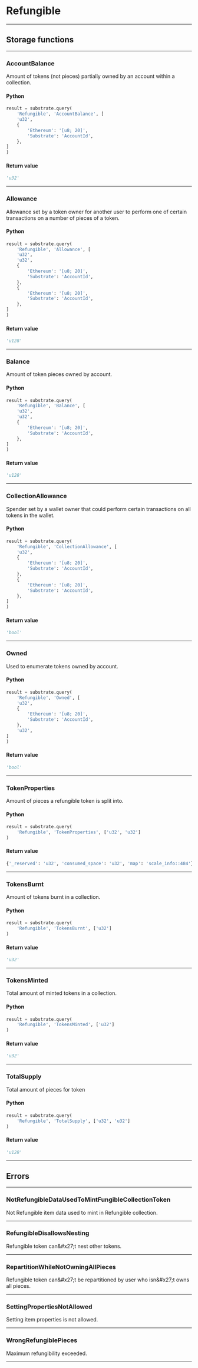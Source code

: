 
# Refungible

---------
## Storage functions

---------
### AccountBalance
 Amount of tokens (not pieces) partially owned by an account within a collection.

#### Python
```python
result = substrate.query(
    'Refungible', 'AccountBalance', [
    'u32',
    {
        'Ethereum': '[u8; 20]',
        'Substrate': 'AccountId',
    },
]
)
```

#### Return value
```python
'u32'
```
---------
### Allowance
 Allowance set by a token owner for another user to perform one of certain transactions on a number of pieces of a token.

#### Python
```python
result = substrate.query(
    'Refungible', 'Allowance', [
    'u32',
    'u32',
    {
        'Ethereum': '[u8; 20]',
        'Substrate': 'AccountId',
    },
    {
        'Ethereum': '[u8; 20]',
        'Substrate': 'AccountId',
    },
]
)
```

#### Return value
```python
'u128'
```
---------
### Balance
 Amount of token pieces owned by account.

#### Python
```python
result = substrate.query(
    'Refungible', 'Balance', [
    'u32',
    'u32',
    {
        'Ethereum': '[u8; 20]',
        'Substrate': 'AccountId',
    },
]
)
```

#### Return value
```python
'u128'
```
---------
### CollectionAllowance
 Spender set by a wallet owner that could perform certain transactions on all tokens in the wallet.

#### Python
```python
result = substrate.query(
    'Refungible', 'CollectionAllowance', [
    'u32',
    {
        'Ethereum': '[u8; 20]',
        'Substrate': 'AccountId',
    },
    {
        'Ethereum': '[u8; 20]',
        'Substrate': 'AccountId',
    },
]
)
```

#### Return value
```python
'bool'
```
---------
### Owned
 Used to enumerate tokens owned by account.

#### Python
```python
result = substrate.query(
    'Refungible', 'Owned', [
    'u32',
    {
        'Ethereum': '[u8; 20]',
        'Substrate': 'AccountId',
    },
    'u32',
]
)
```

#### Return value
```python
'bool'
```
---------
### TokenProperties
 Amount of pieces a refungible token is split into.

#### Python
```python
result = substrate.query(
    'Refungible', 'TokenProperties', ['u32', 'u32']
)
```

#### Return value
```python
{'_reserved': 'u32', 'consumed_space': 'u32', 'map': 'scale_info::484'}
```
---------
### TokensBurnt
 Amount of tokens burnt in a collection.

#### Python
```python
result = substrate.query(
    'Refungible', 'TokensBurnt', ['u32']
)
```

#### Return value
```python
'u32'
```
---------
### TokensMinted
 Total amount of minted tokens in a collection.

#### Python
```python
result = substrate.query(
    'Refungible', 'TokensMinted', ['u32']
)
```

#### Return value
```python
'u32'
```
---------
### TotalSupply
 Total amount of pieces for token

#### Python
```python
result = substrate.query(
    'Refungible', 'TotalSupply', ['u32', 'u32']
)
```

#### Return value
```python
'u128'
```
---------
## Errors

---------
### NotRefungibleDataUsedToMintFungibleCollectionToken
Not Refungible item data used to mint in Refungible collection.

---------
### RefungibleDisallowsNesting
Refungible token can&\#x27;t nest other tokens.

---------
### RepartitionWhileNotOwningAllPieces
Refungible token can&\#x27;t be repartitioned by user who isn&\#x27;t owns all pieces.

---------
### SettingPropertiesNotAllowed
Setting item properties is not allowed.

---------
### WrongRefungiblePieces
Maximum refungibility exceeded.

---------